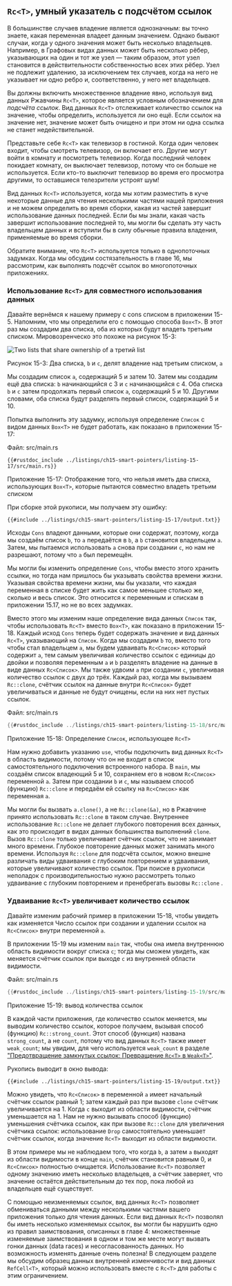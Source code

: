 ## `Rc<T>`, умный указатель с подсчётом ссылок

В большинстве случаев владение является однозначным: вы точно знаете, какая переменная владеет данным значением. Однако бывают случаи, когда у одного значения может быть несколько владельцев. Например, в Графовых видах данных может быть несколько рёбер, указывающих на один и тот же узел — таким образом, этот узел становится в действительности собственностью всех этих рёбер. Узел не подлежит удалению, за исключением тех случаев, когда на него не указывает ни одно ребро и, соответственно, у него нет владельцев.

Вы должны включить множественное владение явно, используя вид данных Ржавчины `Rc<T>`, которое является условным обозначением для *подсчёта ссылок*. Вид данных `Rc<T>` отслеживает количество ссылок на значение, чтобы определить, используется ли оно ещё. Если ссылок на значение нет, значение может быть очищено и при этом ни одна ссылка не станет недействительной.

Представьте себе `Rc<T>` как телевизор в гостиной. Когда один человек входит, чтобы смотреть телевизор, он включает его. Другие могут войти в комнату и посмотреть телевизор. Когда последний человек покидает комнату, он выключает телевизор, потому что он больше не используется. Если кто-то выключит телевизор во время его просмотра другими, то оставшиеся телезрители устроят шум!

Вид данных `Rc<T>` используется, когда мы хотим разместить в куче некоторые данные для чтения несколькими частями нашей приложения и не можем определить во время сборки, какая из частей завершит использование данных последней. Если бы мы знали, какая часть завершит использование последней то, мы могли бы сделать эту часть владельцем данных и вступили бы в силу обычные правила владения, применяемые во время сборки.

Обратите внимание, что `Rc<T>` используется только в однопоточных задумках. Когда мы обсудим состязательность в главе 16, мы рассмотрим, как выполнять подсчёт ссылок во многопоточных приложениях.

### Использование `Rc<T>` для совместного использования данных

Давайте вернёмся к нашему примеру с cons списком в приложении 15-5. Напомним, что мы определили его с помощью способа `Box<T>`. В этот раз мы создадим два списка, оба из которых будут владеть третьим списком. Мировозренческо это похоже на рисунок 15-3:

 <img alt="Two lists that share ownership of a третий list" src="img/trpl15-03.svg">

<span class="caption">Рисунок 15-3: Два списка, <code>b</code> и <code>c</code>, делят владение над третьим списком, <code>a</code></span>

Мы создадим список `a`, содержащий 5 и затем 10. Затем мы создадим ещё два списка: `b` начинающийся с 3 и `c` начинающийся с 4. Оба списка `b` и `c` затем продолжать первый список `a`, содержащий 5 и 10. Другими словами, оба списка будут разделять первый список, содержащий 5 и 10.

Попытка выполнить эту задумку, используя определение `Список` с видом данных `Box<T>` не будет работать, как показано в приложении 15-17:

<span class="filename">Файл: src/main.rs</span>

```rust,ignore,does_not_compile
{{#rustdoc_include ../listings/ch15-smart-pointers/listing-15-17/src/main.rs}}
```

<span class="caption">Приложение 15-17: Отображение того, что нельзя иметь два списка, использующих <code>Box&lt;T&gt;</code>, которые пытаются совместно владеть третьим списком</span>

При сборке этой рукописи, мы получаем эту ошибку:

```console
{{#include ../listings/ch15-smart-pointers/listing-15-17/output.txt}}
```

Исходы `Cons` владеют данными, которые они содержат, поэтому, когда мы создаём список `b`, то `a` передаётся в `b`, а `b` становится владельцем `a`. Затем, мы пытаемся использовать `a` снова при создании `c`, но нам не разрешают, потому что `a` был перемещён.

Мы могли бы изменить определение `Cons`, чтобы вместо этого хранить ссылки, но тогда нам пришлось бы указывать свойства времени жизни. Указывая свойства времени жизни, мы бы указали, что каждая переменная в списке будет жить как самое меньшее столько же, сколько и весь список. Это относится к переменным и спискам в приложении 15.17, но не во всех задумках.

Вместо этого мы изменим наше определение вида данных `Список` так, чтобы использовать `Rc<T>` вместо `Box<T>`, как показано в приложении 15-18. Каждый исход `Cons` теперь будет содержать значение и вид данных `Rc<T>`, указывающий на `Список`. Когда мы создадим `b` то, вместо того чтобы стал владельцем `a`, мы будем удваивать `Rc<Список>` который содержит `a`, тем самым увеличивая количество ссылок с единицы до двойки и позволяя переменным `a` и `b` разделять владение на данные в виде данных `Rc<Список>`. Мы также удвоим `a` при создании `c`, увеличивая количество ссылок с двух до трёх. Каждый раз, когда мы вызываем `Rc::clone`, счётчик ссылок на данные внутри `Rc<Список>` будет увеличиваться и данные не будут очищены, если на них нет пустых ссылок.

<span class="filename">Файл: src/main.rs</span>

```rust
{{#rustdoc_include ../listings/ch15-smart-pointers/listing-15-18/src/main.rs}}
```

<span class="caption">Приложение 15-18: Определение <code>Список</code>, использующее <code>Rc&lt;T&gt;</code></span>

Нам нужно добавить указанию `use`, чтобы подключить вид данных `Rc<T>` в область видимости, потому что он не входит в список самостоятельного подключения встроенного набора. В `main`, мы создаём список владеющий 5 и 10, сохраняем его в новом `Rc<Список>` переменной `a`. Затем при создании `b` и `c`, мы называем способ (функцию) `Rc::clone` и передаём ей ссылку на `Rc<Список>` как переменная `a`.

Мы могли бы вызвать `a.clone()`, а не `Rc::clone(&a)`, но в Ржавчине принято использовать `Rc::clone` в таком случае. Внутреннее использование `Rc::clone` не делает глубокого повторения всех данных, как это происходит в видах данных большинства выполнений `clone`. Вызов `Rc::clone` только увеличивает счётчик ссылок, что не занимает много времени. Глубокое повторение данных может занимать много времени. Используя `Rc::clone` для подсчёта ссылок, можно внешне различать виды удваивания с глубоким повторением и удваивания, которые увеличивают количество ссылок. При поиске в рукописи неполадок с производительностью нужно рассмотреть только  удваивание с глубоким повторением и пренебрегать вызовы `Rc::clone` .

### Удваивание `Rc<T>` увеличивает количество ссылок

Давайте изменим рабочий пример в приложении 15-18, чтобы увидеть как изменяется Число ссылок при создании и удалении ссылок на `Rc<Список>` внутри переменной `a`.

В приложении 15-19 мы изменим `main` так, чтобы она имела внутреннюю область видимости вокруг списка `c`; тогда мы сможем увидеть, как меняется счётчик ссылок при выходе `c` из внутренней области видимости.

<span class="filename">Файл: src/main.rs</span>

```rust
{{#rustdoc_include ../listings/ch15-smart-pointers/listing-15-19/src/main.rs:here}}
```

<span class="caption">Приложение 15-19: вывод количества ссылок</span>

В каждой части приложения, где количество ссылок меняется, мы выводим количество ссылок, которое получаем, вызывая способ (функцию) `Rc::strong_count`. Этот способ (функция) названа `strong_count`, а не `count`, потому что вид данных `Rc<T>` также имеет `weak_count`; мы увидим, для чего используется `weak_count` в разделе <a data-md-type="raw_html" href="ch15-06-reference-cycles.html#preventing-reference-cycles-turning-an-rct-into-a-weakt">"Предотвращение замкнутых ссылок: Превращение `Rc<T>` в <code data-md-type="raw_html">Weak&lt;T&gt;</code>"</a><!-- ignore -->.

Рукопись выводит в окно вывода:

```console
{{#include ../listings/ch15-smart-pointers/listing-15-19/output.txt}}
```

Можно увидеть, что `Rc<Список>` в переменной `a` имеет начальный счётчик ссылок равный 1; затем каждый раз при вызове `clone` счётчик увеличивается на 1. Когда `c` выходит из области видимости, счётчик уменьшается на 1. Нам не нужно вызывать способ (функцию) уменьшения счётчика ссылок, как при вызове `Rc::clone` для увеличения счётчика ссылок: использование `Drop` самостоятельно уменьшает счётчик ссылок, когда значение `Rc<T>` выходит из области видимости.

В этом примере мы не наблюдаем того, что когда `b`, а затем `a` выходят из области видимости в конце `main`, счётчик становится равным 0, и `Rc<Список>` полностью очищается. Использование `Rc<T>` позволяет одному значению иметь несколько владельцев, а счётчик заверяет, что значение остаётся действительным до тех пор, пока любой из владельцев ещё существует.

С помощью неизменяемых ссылок, вид данных `Rc<T>` позволяет обмениваться данными между несколькими частями вашего приложения только для чтения данных. Если вид данных `Rc<T>` позволял бы иметь несколько изменяемых ссылок, вы могли бы нарушить одно из правил заимствования, описанных в главе 4: множественные изменяемые заимствования в одном и том же месте могут вызвать гонки данных (data races) и несогласованность данных. Но возможность изменять данные очень полезна! В следующем разделе мы обсудим образец данных внутренней изменчивости и вид данных `RefCell<T>`, который можно использовать вместе с `Rc<T>` для работы с этим ограничением.



